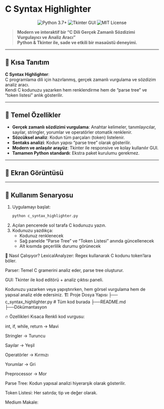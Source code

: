 # C Syntax Highlighter

<div align="center">
  <img src="https://img.shields.io/badge/python-3.7+-blue.svg" alt="Python 3.7+">
  <img src="https://img.shields.io/badge/Tkinter-GUI-brightgreen.svg" alt="Tkinter GUI">
  <img src="https://img.shields.io/badge/license-MIT-yellow.svg" alt="MIT License">
</div>

> **Modern ve interaktif bir “C Dili Gerçek Zamanlı Sözdizimi Vurgulayıcı ve Analiz Aracı”  
> Python & Tkinter ile, sade ve etkili bir masaüstü deneyimi.**

---

## 🚩 Kısa Tanıtım

**C Syntax Highlighter**:  
C programlama dili için hazırlanmış, gerçek zamanlı vurgulama ve sözdizim analiz aracı.  
Kendi C kodunuzu yazarken hem renklendirme hem de “parse tree” ve “token listesi” anlık gösterilir.

---

## 🎯 Temel Özellikler

- **Gerçek zamanlı sözdizimi vurgulama**: Anahtar kelimeler, tanımlayıcılar, sayılar, stringler, yorumlar ve operatörler otomatik renklenir.
- **Sözcüksel analiz**: Kodun tüm parçaları (token) listelenir.
- **Sentaks analizi**: Kodun yapısı “parse tree” olarak gösterilir.
- **Modern ve anlaşılır arayüz**: Tkinter ile responsive ve kolay kullanılır GUI.
- **Tamamen Python standardı**: Ekstra paket kurulumu gerekmez.

---

## 📸 Ekran Görüntüsü



---

## 📝 Kullanım Senaryosu

1. Uygulamayı başlat:
    ```bash
    python c_syntax_highlighter.py
    ```
2. Açılan pencerede sol tarafa C kodunuzu yazın.
3. Kodunuzu yazdıkça:
    - Kodunuz renklenecek
    - Sağ panelde “Parse Tree” ve “Token Listesi” anında güncellenecek
    - Alt kısımda geçerlilik durumu görünecek


🔬 Nasıl Çalışıyor?
LexicalAnalyzer: Regex kullanarak C kodunu token’lara böler.

Parser: Temel C gramerini analiz eder, parse tree oluşturur.

GUI: Tkinter ile kod editörü + analiz çıktısı paneli.

Kodunuzu yazarken veya yapıştırırken, hem görsel vurgulama hem de yapısal analiz elde edersiniz.
🏗️ Proje Dosya Yapısı
├── c_syntax_highlighter.py   # Tüm kod burada
├──README.md
├──Dökümantasyon

🔥 Özellikleri Kısaca
Renkli kod vurgusu:

int, if, while, return → Mavi

Stringler → Turuncu

Sayılar → Yeşil

Operatörler → Kırmızı

Yorumlar → Gri

Preprocessor → Mor

Parse Tree:
Kodun yapısal analizi hiyerarşik olarak gösterilir.

Token Listesi:
Her satırda; tip ve değer olarak.

Medium Makale:



